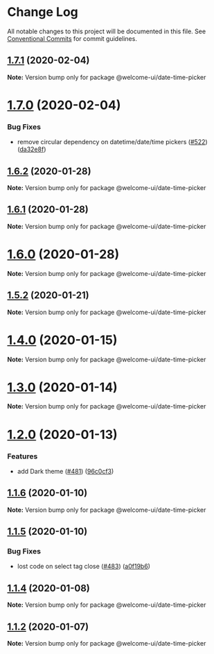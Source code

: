 # Change Log

All notable changes to this project will be documented in this file.
See [Conventional Commits](https://conventionalcommits.org) for commit guidelines.

## [1.7.1](https://github.com/WTTJ/welcome-ui/compare/v1.7.0...v1.7.1) (2020-02-04)

**Note:** Version bump only for package @welcome-ui/date-time-picker





# [1.7.0](https://github.com/WTTJ/welcome-ui/compare/v1.6.3...v1.7.0) (2020-02-04)


### Bug Fixes

* remove circular dependency on datetime/date/time pickers ([#522](https://github.com/WTTJ/welcome-ui/issues/522)) ([da32e8f](https://github.com/WTTJ/welcome-ui/commit/da32e8feca07a6e4dab47f7cad544a9cb25b3427))





## [1.6.2](https://github.com/WTTJ/welcome-ui/compare/v1.6.1...v1.6.2) (2020-01-28)

**Note:** Version bump only for package @welcome-ui/date-time-picker





## [1.6.1](https://github.com/WTTJ/welcome-ui/compare/v1.6.0...v1.6.1) (2020-01-28)

**Note:** Version bump only for package @welcome-ui/date-time-picker





# [1.6.0](https://github.com/WTTJ/welcome-ui/compare/v1.5.3...v1.6.0) (2020-01-28)

**Note:** Version bump only for package @welcome-ui/date-time-picker





## [1.5.2](https://github.com/WTTJ/welcome-ui/compare/v1.5.1...v1.5.2) (2020-01-21)

**Note:** Version bump only for package @welcome-ui/date-time-picker





# [1.4.0](https://github.com/WTTJ/welcome-ui/compare/v1.3.0...v1.4.0) (2020-01-15)

**Note:** Version bump only for package @welcome-ui/date-time-picker





# [1.3.0](https://github.com/WTTJ/welcome-ui/compare/v1.2.0...v1.3.0) (2020-01-14)

**Note:** Version bump only for package @welcome-ui/date-time-picker





# [1.2.0](https://github.com/WTTJ/welcome-ui/compare/v1.1.6...v1.2.0) (2020-01-13)


### Features

* add Dark theme ([#481](https://github.com/WTTJ/welcome-ui/issues/481)) ([96c0cf3](https://github.com/WTTJ/welcome-ui/commit/96c0cf3b3f7cff70a0dc5d548222c0eaed753ca2))





## [1.1.6](https://github.com/WTTJ/welcome-ui/compare/v1.1.5...v1.1.6) (2020-01-10)

**Note:** Version bump only for package @welcome-ui/date-time-picker





## [1.1.5](https://github.com/WTTJ/welcome-ui/compare/v1.1.4...v1.1.5) (2020-01-10)


### Bug Fixes

* lost code on select tag close ([#483](https://github.com/WTTJ/welcome-ui/issues/483)) ([a0f19b6](https://github.com/WTTJ/welcome-ui/commit/a0f19b69f92266e1561db5fa5daad362641c6db3))





## [1.1.4](https://github.com/WTTJ/welcome-ui/compare/v1.1.3...v1.1.4) (2020-01-08)

**Note:** Version bump only for package @welcome-ui/date-time-picker





## [1.1.2](https://github.com/WTTJ/welcome-ui/compare/v1.1.1...v1.1.2) (2020-01-07)

**Note:** Version bump only for package @welcome-ui/date-time-picker
